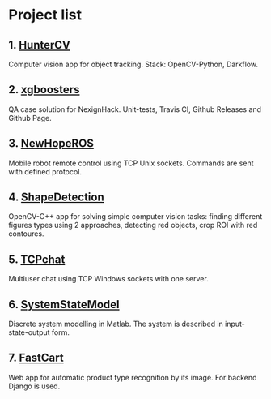 # Project list

## 1. [HunterCV](https://gitlab.com/DGKmaster/HunterCV)

Computer vision app for object tracking. Stack: OpenCV-Python, Darkflow.

## 2. [xgboosters](https://dgkmaster.github.io/xgboosters/)

QA case solution for NexignHack. Unit-tests, Travis CI, Github Releases and Github Page.

## 3. [NewHopeROS](https://gitlab.com/DGKmaster/NewHopeROS)

Mobile robot remote control using TCP Unix sockets. Commands are sent with defined protocol.

## 4. [ShapeDetection](https://gitlab.com/DGKmaster/ShapeDetection)

OpenCV-C++ app for solving simple computer vision tasks: finding different figures types using 2 approaches, detecting red objects, crop ROI with red contoures.

## 5. [TCPchat](https://github.com/DGKmaster/TCPchat)

Multiuser chat using TCP Windows sockets with one server.

## 6. [SystemStateModel](https://github.com/DGKmaster/SystemStateModel)

Discrete system modelling in Matlab. The system is described in input-state-output form.

## 7. [FastCart](https://github.com/samsheff/FastCart)

Web app for automatic product type recognition by its image. For backend Django is used.